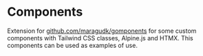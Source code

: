 # Components

Extension for [github.com/maragudk/gomponents](github.com/maragudk/gomponents) for some custom components with Tailwind CSS classes, Alpine.js and HTMX. This components can be used as examples of use.
